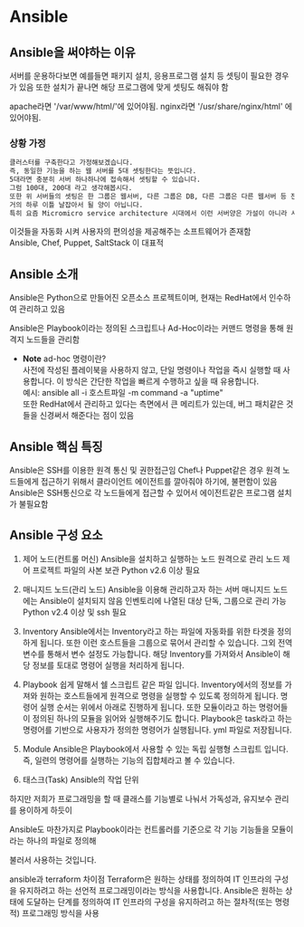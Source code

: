 # Ansible

## Ansible을 써야하는 이유
서버를 운용하다보면 예를들면 패키지 설치, 응용프로그램 설치 등 셋팅이 필요한 경우가 있음
또한 설치가 끝나면 해당 프로그램에 맞게 셋팅도 해줘야 함

apache라면 '/var/www/html/'에 있어야됨.
nginx라면 '/usr/share/nginx/html' 에 있어야됨.

 

### 상황 가정
 ```bash
클러스터를 구축한다고 가정해보겠습니다.
즉, 동일한 기능을 하는 웹 서버를 5대 셋팅한다는 뜻입니다.
5대라면 충분히 서버 하나하나에 접속해서 셋팅할 수 있습니다.
그럼 100대, 200대 라고 생각해봅시다.
또한 위 서버들의 셋팅은 한 그룹은 웹서버, 다른 그룹은 DB, 다른 그룹은 다른 웹서버 등 전부 다 다릅니다.
거의 하루 이틀 날잡아서 될 양이 아닙니다.
특히 요즘 Micromicro service architecture 시대에서 이런 서버양은 가설이 아니라 사실입니다.
 ```
이것들을 자동화 시켜 사용자의 편의성을 제공해주는 소프트웨어가 존재함<br/>
Ansible, Chef, Puppet, SaltStack 이 대표적



## Ansible 소개
Ansible은 Python으로 만들어진 오픈소스 프로젝트이며, 현재는 RedHat에서 인수하여 관리하고 있음<br/>

Ansible은 Playbook이라는 정의된 스크립트나 Ad-Hoc이라는 커맨드 명령을 통해 원격지 노드들을 관리함<br/>
- **Note** ad-hoc 명령이란?<br/>
  사전에 작성된 플레이북을 사용하지 않고, 단일 명령이나 작업을 즉시 실행할 때 사용합니다. 이 방식은 간단한 작업을 빠르게 수행하고 싶을 때 유용합니다.<br/> 예시: ansible all -i 호스트파일 -m command -a "uptime" <br/>
또한 RedHat에서 관리하고 있다는 측면에서 큰 메리트가 있는데, 버그 패치같은 것들을 신경써서 해준다는 점이 있음

 ## Ansible 핵심 특징
Ansible은 SSH를 이용한 원격 통신 및 권한접근임
Chef나 Puppet같은 경우 원격 노드들에게 접근하기 위해서 클라이언트 에이전트를 깔아줘야 하기에, 불편함이 있음<br/>
Ansible은 SSH통신으로 각 노드들에게 접근할 수 있어서 에이전트같은 프로그램 설치가 불필요함

## Ansible 구성 요소
1. 제어 노드(컨트롤 머신)
Ansible을 설치하고 실행하는 노드
원격으로 관리 노드 제어
프로젝트 파일의 사본 보관
Python v2.6 이상 필요

2. 매니지드 노드(관리 노드)
Ansible을 이용해 관리하고자 하는 서버
매니지드 노드에는 Ansible이 설치되지 않음
인벤토리에 나열된 대상
단독, 그룹으로 관리 가능
Python v2.4 이상 및 ssh 필요
 
4. Inventory
Ansible에서는 Inventory라고 하는 파일에 자동화를 위한 타겟을 정의하게 됩니다.
또한 이런 호스트들을 그룹으로 묶어서 관리할 수 있습니다.
그외 전역변수를 통해서 변수 설정도 가능합니다.
해당 Inventory를 가져와서 Ansible이 해당 정보를 토대로 명령어 실행을 처리하게 됩니다.

5.  Playbook
쉽게 말해서 쉘 스크립트 같은 파일 입니다.
Inventory에서의 정보를 가져와 원하는 호스트들에게 원격으로 명령을 실행할 수 있도록 정의하게 됩니다.
명령어 실행 순서는 위에서 아래로 진행하게 됩니다.
또한 모듈이라고 하는 명령어들이 정의된 하나의 모듈을 읽어와 실행해주기도 합니다.
Playbook은 task라고 하는 명령어를 기반으로 사용자가 정의한 명령어가 실행됩니다.
yml 파일로 저장됩니다.

6. Module
Ansible은 Playbook에서 사용할 수 있는 독립 실행형 스크립트 입니다.
즉, 일련의 명령어를 실행하는 기능의 집합체라고 볼 수 있습니다.

7. 태스크(Task)
Ansible의 작업 단위
 

하지만 저희가 프로그래밍을 할 때 클래스를 기능별로 나눠서 가독성과, 유지보수 관리를 용이하게 하듯이

 

Ansible도 마찬가지로 Playbook이라는 컨트롤러를 기준으로 각 기능 기능들을 모듈이라는 하나의 파일로 정의해

 

불러서 사용하는 것입니다.





ansible과 terraform 차이점
Terraform은 원하는 상태를 정의하여 IT 인프라의 구성을 유지하려고 하는 선언적 프로그래밍이라는 방식을 사용합니다. Ansible은 원하는 상태에 도달하는 단계를 정의하여 IT 인프라의 구성을 유지하려고 하는 절차적(또는 명령적) 프로그래밍 방식을 사용
